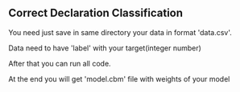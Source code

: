 ## Correct Declaration Classification

You need just save in same directory your data in format 'data.csv'.

Data need to have 'label' with your target(integer number)

After that you can run all code.

At the end you will get 'model.cbm' file with weights of your model
